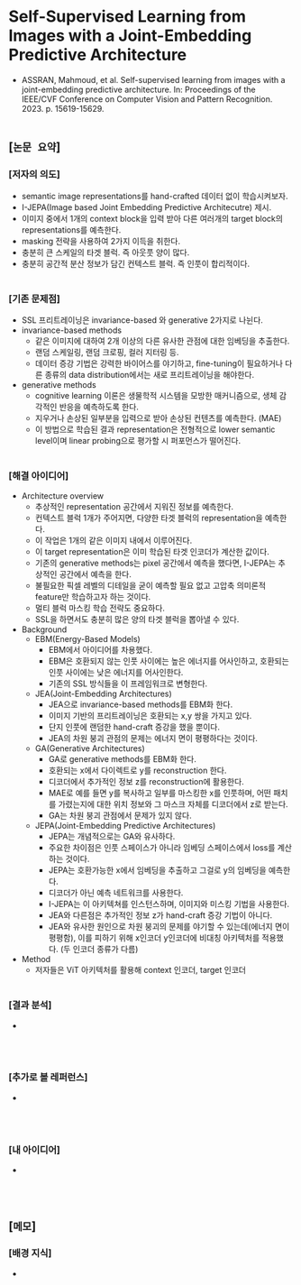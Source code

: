 # Self-Supervised Learning from Images with a Joint-Embedding Predictive Architecture
* ASSRAN, Mahmoud, et al. Self-supervised learning from images with a joint-embedding predictive architecture. In: Proceedings of the IEEE/CVF Conference on Computer Vision and Pattern Recognition. 2023. p. 15619-15629.
<br><br>

## [`논문 요약`]

### [저자의 의도]
* semantic image representations를 hand-crafted 데이터 없이 학습시켜보자.
* I-JEPA(Image based Joint Embedding Predictive Architecutre) 제시.
* 이미지 중에서 1개의 context block을 입력 받아 다른 여러개의 target block의 representations를 예측한다.
* masking 전략을 사용하여 2가지 이득을 취한다.
* 충분히 큰 스케일의 타겟 블럭. 즉 아웃풋 양이 많다.
* 충분히 공간적 분산 정보가 담긴 컨텍스트 블럭. 즉 인풋이 합리적이다.
<br><br>

### [기존 문제점]
* SSL 프리트레이닝은 invariance-based 와 generative 2가지로 나뉜다.
* invariance-based methods
    * 같은 이미지에 대하여 2개 이상의 다른 유사한 관점에 대한 임베딩을 추출한다.
    * 랜덤 스케일링, 랜덤 크로핑, 컬러 지터링 등.
    * 데이터 증강 기법은 강력한 바이어스를 야기하고, fine-tuning이 필요하거나 다른 종류의 data distribution에서는 새로 프리트레이닝을 해야한다.
* generative methods
    * cognitive learning 이론은 생물학적 시스템을 모방한 매커니즘으로, 생체 감각적인 반응을 예측하도록 한다.
    * 지우거나 손상된 일부분을 입력으로 받아 손상된 컨텐츠를 예측한다. (MAE)
    * 이 방법으로 학습된 결과 representation은 전형적으로 lower semantic level이며 linear probing으로 평가할 시 퍼포먼스가 떨어진다.
<br><br>

### [해결 아이디어]
* Architecture overview
    * 추상적인 representation 공간에서 지워진 정보를 예측한다.
    * 컨텍스트 블럭 1개가 주어지면, 다양한 타겟 블럭의 representation을 예측한다.
    * 이 작업은 1개의 같은 이미지 내에서 이루어진다.
    * 이 target representation은 이미 학습된 타겟 인코더가 계산한 값이다.
    * 기존의 generative methods는 pixel 공간에서 예측을 했다면, I-JEPA는 추상적인 공간에서 예측을 한다.
    * 불필요한 픽셀 레벨의 디테일을 굳이 예측할 필요 없고 고압축 의미론적 feature만 학습하고자 하는 것이다.
    * 멀티 블럭 마스킹 학습 전략도 중요하다.
    * SSL을 하면서도 충분히 많은 양의 타겟 블럭을 뽑아낼 수 있다.
* Background
    * EBM(Energy-Based Models)
        * EBM에서 아이디어를 차용했다.
        * EBM은 호환되지 않는 인풋 사이에는 높은 에너지를 어사인하고, 호환되는 인풋 사이에는 낮은 에너지를 어사인한다.
        * 기존의 SSL 방식들을 이 프레임워크로 변형한다.
    * JEA(Joint-Embedding Architectures)
        * JEA으로 invariance-based methods를 EBM화 한다.
        * 이미지 기반의 프리트레이닝은 호환되는 x,y 쌍을 가지고 있다.
        * 단지 인풋에 랜덤한 hand-craft 증강을 했을 뿐이다.
        * JEA의 차원 붕괴 관점의 문제는 에너지 면이 평평하다는 것이다.
    * GA(Generative Architectures)
        * GA로 generative methods를 EBM화 한다.
        * 호환되는 x에서 다이렉트로 y를 reconstruction 한다.
        * 디코더에서 추가적인 정보 z를 reconstruction에 활용한다.
        * MAE로 예를 들면 y를 복사하고 일부를 마스킹한 x를 인풋하며, 어떤 패치를 가렸는지에 대한 위치 정보와 그 마스크 자체를 디코더에서 z로 받는다.
        * GA는 차원 붕괴 관점에서 문제가 있지 않다.
    * JEPA(Joint-Embedding Predictive Architectures)
        * JEPA는 개념적으로는 GA와 유사하다.
        * 주요한 차이점은 인풋 스페이스가 아니라 임베딩 스페이스에서 loss를 계산하는 것이다.
        * JEPA는 호환가능한 x에서 임베딩을 추출하고 그걸로 y의 임베딩을 예측한다.
        * 디코더가 아닌 예측 네트워크를 사용한다.
        * I-JEPA는 이 아키텍쳐를 인스턴스하며, 이미지와 미스킹 기법을 사용한다.
        * JEA와 다른점은 추가적인 정보 z가 hand-craft 증강 기법이 아니다.
        * JEA와 유사한 원인으로 차원 붕괴의 문제를 야기할 수 있는데(에너지 면이 평평함), 이를 피하기 위해 x인코더 y인코더에 비대칭 아키텍처를 적용했다. (두 인코더 종류가 다름)
* Method
    * 저자들은 ViT 아키텍처를 활용해 context 인코더, target 인코더
<br><br>

### [결과 분석]
* 
<br><br>

### [추가로 볼 레퍼런스]
* 
<br><br>

### [내 아이디어]
* 
<br><br>



## [`메모`]

### [배경 지식]
* 
<br><br>


